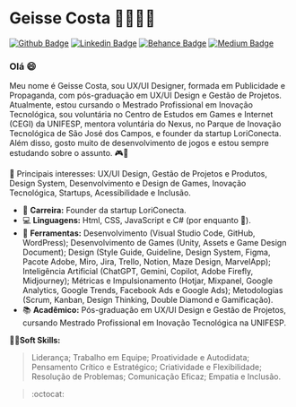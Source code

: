 # Geisse Costa 🐱‍👤👩‍💻
[![Github Badge](https://img.shields.io/badge/-Github-000?style=flat-square&logo=Github&logoColor=white&link=https://github.com/geisse-costa/)](https://github.com/geisse-costa/)
[![Linkedin Badge](https://img.shields.io/badge/-LinkedIn-blue?style=flat-square&logo=Linkedin&logoColor=white&link=https://www.linkedin.com/in/geisse-costa/)](https://www.linkedin.com/in/geisse-costa/)
[![Behance Badge](https://img.shields.io/badge/-Behance-blue?style=flat-square&logo=Behance&logoColor=white&link=https://www.behance.net/geissecosta)](https://www.behance.net/geissecosta)
[![Medium Badge](https://img.shields.io/badge/-Medium-black?style=flat-square&logo=Medium&logoColor=white&link=http://medium.com/geisse)](http://medium.com/geisse)

<h3> Olá 😄 </h3>
Meu nome é Geisse Costa, sou UX/UI Designer, formada em Publicidade e Propaganda, com pós-graduação em UX/UI Design e Gestão de Projetos. Atualmente, estou cursando o Mestrado Profissional em Inovação Tecnológica, sou voluntária no Centro de Estudos em Games e Internet (CEGI) da UNIFESP, mentora voluntária do Nexus, no Parque de Inovação Tecnológica de São José dos Campos, e founder da startup LoriConecta. Além disso, gosto muito de desenvolvimento de jogos e estou sempre estudando sobre o assunto. 🎮💜

<p></p>

💎 Principais interesses: UX/UI Design, Gestão de Projetos e Produtos, Design System, Desenvolvimento e Design de Games, Inovação Tecnológica, Startups, Acessibilidade e Inclusão.

- 🚀 **Carreira:** Founder da startup LoriConecta.
- 💻 **Linguagens:** Html, CSS, JavaScript e C# (por enquanto 🧐).
- 🎨 **Ferramentas:** Desenvolvimento (Visual Studio Code, GitHub, WordPress); Desenvolvimento de Games (Unity, Assets e Game Design Document); Design (Style Guide, Guideline, Design System, Figma, Pacote Adobe, Miro, Jira, Trello, Notion, Maze Design, MarvelApp); Inteligência Artificial (ChatGPT, Gemini, Copilot, Adobe Firefly, Midjourney); Métricas e Impulsionamento (Hotjar, Mixpanel, Google Analytics, Google Trends, Facebook Ads e Google Ads); Metodologias (Scrum, Kanban, Design Thinking, Double Diamond e Gamificação).
- 📚 **Acadêmico:** Pós-graduação em UX/UI Design e Gestão de Projetos, cursando Mestrado Profissional em Inovação Tecnológica na UNIFESP.

🧑‍💻**Soft Skills:**
> Liderança;
> Trabalho em Equipe;
> Proatividade e Autodidata;
> Pensamento Crítico e Estratégico;
> Criatividade e Flexibilidade;
> Resolução de Problemas;
> Comunicação Eficaz;
> Empatia e Inclusão.

> :octocat:

